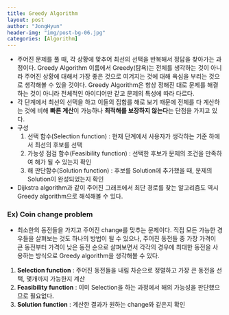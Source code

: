 ```yaml
---
title: Greedy Algorithm
layout: post
author: "JongHyun"
header-img: "img/post-bg-06.jpg"
categories: [Algorithm]
---
```


- 주어진 문제를 풀 때, 각 상황에 맞추어 최선의 선택을 반복해서 정답을 찾아가는 과정이다. Greedy Algorithm 이름에서 Greedy(탐욕)는 전체를 생각하는 것이 아니라 주어진 상황에 대해서 가장 좋은 것으로 여겨지는 것에 대해 욕심을 부리는 것으로 생각해볼 수 있을 것이다. Greedy Algorithm은 항상 정해진 대로 문제를 해결하는 것이 아니라 전체적인 아이디어만 같고 문제의 특성에 따라 다르다.
- 각 단계에서 최선의 선택을 하고 이들의 집합를 해로 보기 때문에 전체를 다 계산하는 것에 비해 **빠른 계산**이 가능하나 **최적해를 보장하지 않는다**는 단점을 가지고 있다.
- 구성
  1. 선택 함수(Selection function) : 현재 단계에서 사용자가 생각하는 기준 하에서 최선의 후보를 선택
  2. 가능성 점검 함수(Feasibility function) : 선택한 후보가 문제의 조건을 만족하여 해가 될 수 있는지 확인
  3. 해 판단함수(Solution function) : 후보를 Solution에 추가했을 때, 문제의 Solution이 완성되었는지 확인
- Dijkstra algorithm과 같이 주어진 그래프에서 최단 경로를 찾는 알고리즘도 역시 Greedy algorithm으로 해석해볼 수 있다.

### Ex) Coin change problem

- 최소한의 동전들을 가지고 주어진 change를 맞추는 문제이다. 직접 모든 가능한 경우들을 살펴보는 것도 하나의 방법이 될 수 있으나, 주어진 동전들 중 가장 가격이 큰 동전부터 가격이 낮은 동전 순으로 살펴보면서 각각의 경우에 최대한 동전을 사용하는 방식으로 Greedy algorithm을 생각해볼 수 있다.

1. **Selection function** : 주어진 동전들을 내림 차순으로 정렬하고 가장 큰 동전을 선택, 몇개까지 가능한지 계산
2. **Feasibility function** : 이미 Selection을 하는 과정에서 해의 가능성을 판단했으므로 필요없다.
3. **Solution function** : 계산한 결과가 원하는 change와 같은지 확인
